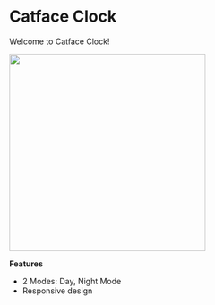 # Catface Clock

Welcome to Catface Clock!

<img src='https://im.ezgif.com/tmp/ezgif-1-a7747da9652d.gif' width='350'>

**Features**
- 2 Modes: Day, Night Mode 
- Responsive design
